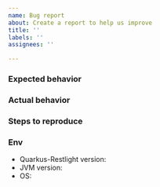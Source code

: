 ```yaml
---
name: Bug report
about: Create a report to help us improve
title: ''
labels: ''
assignees: ''

---
```


### Expected behavior

### Actual behavior

### Steps to reproduce

### Env
- Quarkus-Restlight version: 
- JVM version: 
- OS:
